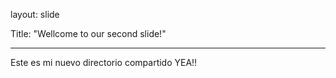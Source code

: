 layout: slide

Title: "Wellcome to our second slide!"

---

Este es mi nuevo directorio compartido YEA!!

